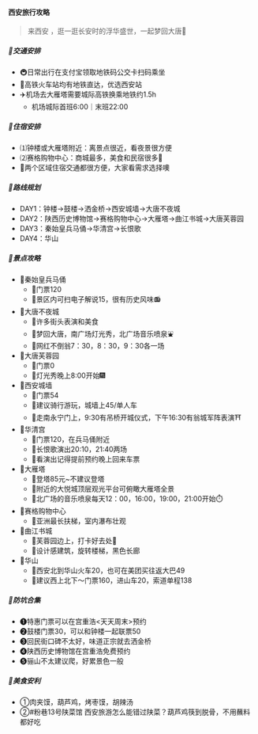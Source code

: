 #### 西安旅行攻略
> 来西安 ，逛一逛长安时的浮华盛世，一起梦回大唐🌠

##### 🌟交通安排
+ 🚇日常出行在支付宝领取地铁码公交卡扫码乘坐
+ 🚅高铁火车站均有地铁直达，优选西安站
+ ✈️机场去大雁塔需要城际高铁换乘地铁约1.5h
    - 机场城际首班6:00｜末班22:00

##### 🌟住宿安排
+ ⑴钟楼或大雁塔附近：离景点很近，看夜景很方便
+ ⑵赛格购物中心：商城最多，美食和民宿很多🍢
+ 🌿两个区域住宿交通都很方便，大家看需求选择噢

##### 🌟路线规划
+ DAY1：钟楼→鼓楼→洒金桥→西安城墙→大唐不夜城
+ DAY2：陕西历史博物馆→赛格购物中心→大雁塔→曲江书城→大唐芙蓉园
+ DAY3：秦始皇兵马俑→华清宫→长恨歌
+ DAY4：华山

##### 🌟景点攻略
+ 📍秦始皇兵马俑
    - 🔸门票120
    - 🔸景区内可扫电子解说15，很有历史风味📻
+ 📍大唐不夜城
    - 🔸许多街头表演和美食
    - 🔸梦回大唐，南广场灯光秀，北广场音乐喷泉⛲
    - 🔸网红不倒翁7：30，8：30，9：30各一场
+ 📍大唐芙蓉园
    - 🔸门票0
    - 🔸灯光秀晚上8:00开始🎆
+ 📍西安城墙
    - 🔸门票54
    - 🔸建议骑行游玩，城墙上45/单人车
    - 🔸走南永宁门上，9:30有吊桥开城仪式，下午16:30有翁城军阵表演⛩️
+ 📍华清宫
    - 🔸门票120，在兵马俑附近
    - 🔸长恨歌演出20:10，21:40两场
    - 🔸看演出记得提前预约晚上回来车票
+ 📍大雁塔
    - 🔸登塔85元~不建议登塔
    - 🔸附近的大悦城顶层观光平台可俯瞰大雁塔全景
    - 🔸北广场的音乐喷泉每天12：00，16:00，19:00，21:00开始⏱️
+ 📍赛格购物中心
    - 🔸亚洲最长扶梯，室内瀑布壮观
+ 📍曲江书城
    - 🔸芙蓉园边上，打卡好去处📸
    - 🔸设计感建筑，旋转楼梯，黑色长廊
+ 📍华山
    - 🔸西安北到华山火车20，也可在美团买往返大巴49
    - 🔸建议西上北下～门票160，进山车20，索道单程138

##### 📝防坑合集
+ ❶特惠门票可以在宫重浩<天天周末>预约
+ ❷鼓楼门票30，可以和钟楼一起联票50
+ ❸回民街口碑不太好，味道正宗就去洒金桥
+ ❹陕西历史博物馆在宫重浩免费预约
+ ❺骊山不太建议爬，好累景色一般

##### 🌟美食安利
+ ①肉夹馍，葫芦鸡，烤枣馍，胡辣汤
+ ②#粉巷13号陕菜馆 西安旅游怎么能错过陕菜？葫芦鸡筷到脱骨，不用蘸料都好吃
